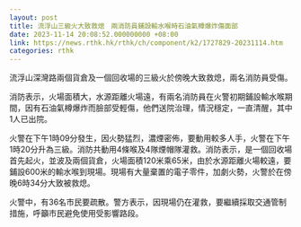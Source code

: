 ```yaml
---
layout: post
title: 流浮山三級火大致救熄　兩消防員鋪設輸水喉時石油氣樽爆炸傷面部
date: 2023-11-14 20:08:52.000000000 +08:00
link: https://news.rthk.hk/rthk/ch/component/k2/1727829-20231114.htm
categories: rthk
---
```


流浮山深灣路兩個貨倉及一個回收場的三級火於傍晚大致救熄，兩名消防員受傷。

消防表示，火場面積大，水源距離火場遠，有兩名消防員在火警初期鋪設輸水喉期間，因有石油氣樽爆炸而臉部受輕傷，他們送院治理，情況穩定，一直清醒，其中1人已出院。

火警在下午1時09分發生，因火勢猛烈，濃煙密佈，要動用較多人手，火警在下午1時20分升為三級。消防共動用4條喉及4隊煙帽隊灌救。消防表示，是一個回收場首先起火，並波及兩個貨倉，火場面積120米乘65米，由於水源距離火場較遠，要鋪設600米的輸水喉到現場。現場有大量棄置的電子零件，加劇火勢，火警於在傍晚6時34分大致被救熄。

火警中，有36名市民要疏散。警方表示，因現場仍在灌救，要繼續採取交通管制措施，呼籲市民避免使用受影響路段。
